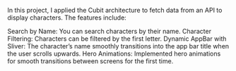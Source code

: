 In this project, I applied the Cubit architecture to fetch data from an API to display characters. The features include:

Search by Name: You can search characters by their name.
Character Filtering: Characters can be filtered by the first letter.
Dynamic AppBar with Sliver: The character’s name smoothly transitions into the app bar title when the user scrolls upwards.
Hero Animations: Implemented hero animations for smooth transitions between screens for the first time.
